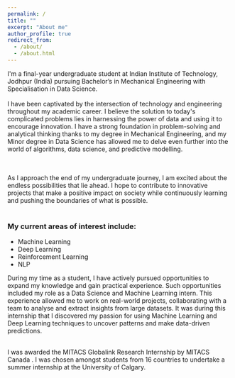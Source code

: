 ```yaml
---
permalink: /
title: ""
excerpt: "About me"
author_profile: true
redirect_from: 
  - /about/
  - /about.html
---
```

<div>
I'm a final-year undergraduate student at Indian Institute of Technology, Jodhpur (India) pursuing Bachelor’s in Mechanical Engineering with Specialisation in Data Science.
<br/><br/>
I have been captivated by the intersection of technology and engineering throughout my academic career. I believe the solution to today's complicated problems lies in harnessing the power of data and using it to encourage innovation. I have a strong foundation in problem-solving and analytical thinking thanks to my degree in Mechanical Engineering, and my Minor degree in Data Science has allowed me to delve even further into the world of algorithms, data science, and predictive modelling.

<br/><br/>
As I approach the end of my undergraduate journey, I am excited about the endless possibilities that lie ahead. I hope to contribute to innovative projects that make a positive impact on society while continuously learning and pushing the boundaries of what is possible.
<br/><br/>

### My current areas of interest include:
- Machine Learning
- Deep Learning
- Reinforcement Learning
- NLP

During my time as a student, I have actively pursued opportunities to expand my knowledge and gain practical experience. Such opportunities included my role as a Data Science and Machine Learning intern. This experience allowed me to work on real-world projects, collaborating with a team to analyse and extract insights from large datasets. It was during this internship that I discovered my passion for using Machine Learning and Deep Learning techniques to uncover patterns and make data-driven predictions.
<br/><br/>

I was awarded the MITACS Globalink Research Internship by <a src="https://www.mitacs.ca/en/programs/globalink/globalink-research-internship">MITACS Canada </a>. I was chosen amongst students from 16 countries to undertake a summer internship at the University of Calgary.

</div>